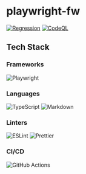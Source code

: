 # playwright-fw

[![Regression](https://github.com/kshyk/playwright-fw/actions/workflows/main.yml/badge.svg)](https://github.com/kshyk/playwright-fw/actions/workflows/main.yml)
[![CodeQL](https://github.com/kshyk/playwright-fw/actions/workflows/codeql.yml/badge.svg)](https://github.com/kshyk/playwright-fw/actions/workflows/codeql.yml)

## Tech Stack

### Frameworks

![Playwright](https://img.shields.io/badge/Playwright-45ba4b?style=for-the-badge&logo=Playwright&logoColor=white)

### Languages

![TypeScript](https://img.shields.io/badge/typescript-%23007ACC.svg?style=for-the-badge&logo=typescript&logoColor=white)
![Markdown](https://img.shields.io/badge/markdown-%23000000.svg?style=for-the-badge&logo=markdown&logoColor=white)

### Linters

![ESLint](https://img.shields.io/badge/ESLint-4B3263?style=for-the-badge&logo=eslint&logoColor=white)
![Prettier](https://img.shields.io/badge/prettier-1A2C34?style=for-the-badge&logo=prettier&logoColor=F7BA3E)

### CI/CD

![GitHub Actions](https://img.shields.io/badge/github%20actions-%232671E5.svg?style=for-the-badge&logo=githubactions&logoColor=white)
